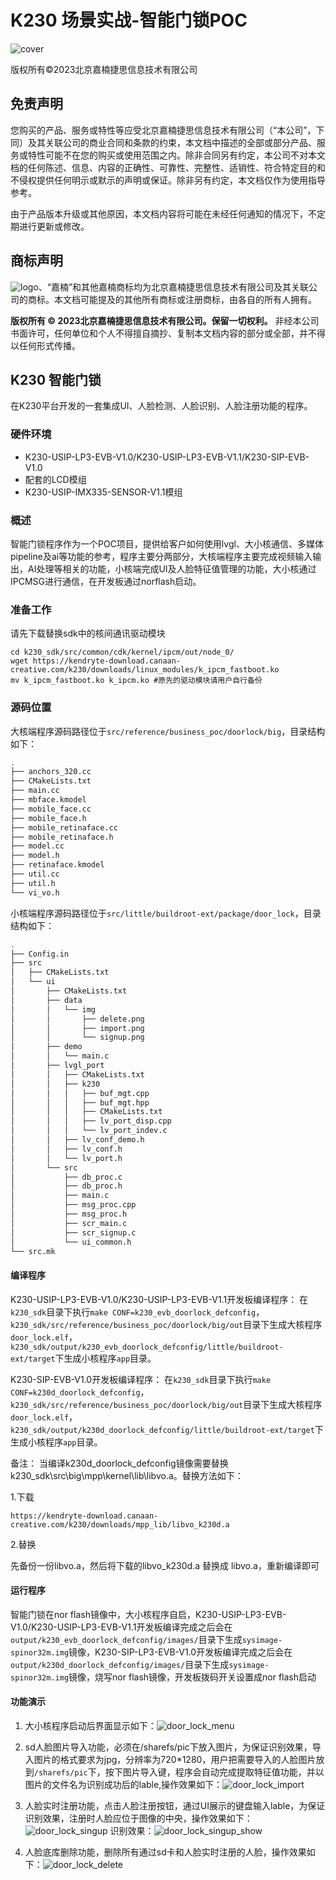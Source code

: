 # K230 场景实战-智能门锁POC

![cover](images/canaan-cover.png)

版权所有©2023北京嘉楠捷思信息技术有限公司

<div style="page-break-after:always"></div>

## 免责声明

您购买的产品、服务或特性等应受北京嘉楠捷思信息技术有限公司（“本公司”，下同）及其关联公司的商业合同和条款的约束，本文档中描述的全部或部分产品、服务或特性可能不在您的购买或使用范围之内。除非合同另有约定，本公司不对本文档的任何陈述、信息、内容的正确性、可靠性、完整性、适销性、符合特定目的和不侵权提供任何明示或默示的声明或保证。除非另有约定，本文档仅作为使用指导参考。

由于产品版本升级或其他原因，本文档内容将可能在未经任何通知的情况下，不定期进行更新或修改。

## 商标声明

![logo](images/logo.png)、“嘉楠”和其他嘉楠商标均为北京嘉楠捷思信息技术有限公司及其关联公司的商标。本文档可能提及的其他所有商标或注册商标，由各自的所有人拥有。

**版权所有 © 2023北京嘉楠捷思信息技术有限公司。保留一切权利。**
非经本公司书面许可，任何单位和个人不得擅自摘抄、复制本文档内容的部分或全部，并不得以任何形式传播。

<div style="page-break-after:always"></div>

## K230 智能门锁

在K230平台开发的一套集成UI、人脸检测、人脸识别、人脸注册功能的程序。

### 硬件环境

- K230-USIP-LP3-EVB-V1.0/K230-USIP-LP3-EVB-V1.1/K230-SIP-EVB-V1.0
- 配套的LCD模组
- K230-USIP-IMX335-SENSOR-V1.1模组

### 概述

智能门锁程序作为一个POC项目，提供给客户如何使用lvgl、大小核通信、多媒体pipeline及ai等功能的参考，程序主要分两部分，大核端程序主要完成视频输入输出，AI处理等相关的功能，小核端完成UI及人脸特征值管理的功能，大小核通过IPCMSG进行通信，在开发板通过norflash启动。

### 准备工作

请先下载替换sdk中的核间通讯驱动模块

``` shell
cd k230_sdk/src/common/cdk/kernel/ipcm/out/node_0/
wget https://kendryte-download.canaan-creative.com/k230/downloads/linux_modules/k_ipcm_fastboot.ko
mv k_ipcm_fastboot.ko k_ipcm.ko #原先的驱动模块请用户自行备份
```

### 源码位置

大核端程序源码路径位于`src/reference/business_poc/doorlock/big`，目录结构如下：

```sh
.
├── anchors_320.cc
├── CMakeLists.txt
├── main.cc
├── mbface.kmodel
├── mobile_face.cc
├── mobile_face.h
├── mobile_retinaface.cc
├── mobile_retinaface.h
├── model.cc
├── model.h
├── retinaface.kmodel
├── util.cc
├── util.h
└── vi_vo.h

```

小核端程序源码路径位于`src/little/buildroot-ext/package/door_lock`，目录结构如下：

```sh
.
├── Config.in
├── src
│   ├── CMakeLists.txt
│   └── ui
│       ├── CMakeLists.txt
│       ├── data
│       │   └── img
│       │       ├── delete.png
│       │       ├── import.png
│       │       └── signup.png
│       ├── demo
│       │   └── main.c
│       ├── lvgl_port
│       │   ├── CMakeLists.txt
│       │   ├── k230
│       │   │   ├── buf_mgt.cpp
│       │   │   ├── buf_mgt.hpp
│       │   │   ├── CMakeLists.txt
│       │   │   ├── lv_port_disp.cpp
│       │   │   └── lv_port_indev.c
│       │   ├── lv_conf_demo.h
│       │   ├── lv_conf.h
│       │   └── lv_port.h
│       └── src
│           ├── db_proc.c
│           ├── db_proc.h
│           ├── main.c
│           ├── msg_proc.cpp
│           ├── msg_proc.h
│           ├── scr_main.c
│           ├── scr_signup.c
│           └── ui_common.h
└── src.mk

```

#### 编译程序

K230-USIP-LP3-EVB-V1.0/K230-USIP-LP3-EVB-V1.1开发板编译程序：
在`k230_sdk`目录下执行`make CONF=k230_evb_doorlock_defconfig`，`k230_sdk/src/reference/business_poc/doorlock/big/out`目录下生成大核程序`door_lock.elf`，`k230_sdk/output/k230_evb_doorlock_defconfig/little/buildroot-ext/target`下生成小核程序`app`目录。

K230-SIP-EVB-V1.0开发板编译程序：
在`k230_sdk`目录下执行`make CONF=k230d_doorlock_defconfig`，`k230_sdk/src/reference/business_poc/doorlock/big/out`目录下生成大核程序`door_lock.elf`，`k230_sdk/output/k230d_doorlock_defconfig/little/buildroot-ext/target`下生成小核程序`app`目录。

备注：
当编译k230d_doorlock_defconfig镜像需要替换k230_sdk\src\big\mpp\kernel\lib\libvo.a。替换方法如下：

1.下载

`https://kendryte-download.canaan-creative.com/k230/downloads/mpp_lib/libvo_k230d.a`

2.替换

先备份一份libvo.a，然后将下载的libvo_k230d.a 替换成 libvo.a，重新编译即可

#### 运行程序

智能门锁在nor flash镜像中，大小核程序自启，K230-USIP-LP3-EVB-V1.0/K230-USIP-LP3-EVB-V1.1开发板编译完成之后会在`output/k230_evb_doorlock_defconfig/images/`目录下生成`sysimage-spinor32m.img`镜像，K230-SIP-LP3-EVB-V1.0开发板编译完成之后会在`output/k230d_doorlock_defconfig/images/`目录下生成`sysimage-spinor32m.img`镜像，烧写nor flash镜像，开发板拨码开关设置成nor flash启动

#### 功能演示

1. 大小核程序启动后界面显示如下：![door_lock_menu](images/door_lock_menu.png)

1. sd人脸图片导入功能，必须在/sharefs/pic下放入图片，为保证识别效果，导入图片的格式要求为jpg，分辨率为720*1280，用户把需要导入的人脸图片放到`/sharefs/pic`下，按下图片导入键，程序会自动完成提取特征值功能，并以图片的文件名为识别成功后的lable,操作效果如下：![door_lock_import](images/door_lock_import.png)

1. 人脸实时注册功能，点击人脸注册按钮，通过UI展示的键盘输入lable，为保证识别效果，注册时人脸应位于图像的中央，操作效果如下：![door_lock_singup](images/door_lock_singup.png)
识别效果：![door_lock_singup_show](images/door_lock_singup_show.png)

1. 人脸底库删除功能，删除所有通过sd卡和人脸实时注册的人脸，操作效果如下：![door_lock_delete](images/door_lock_delete.png)
